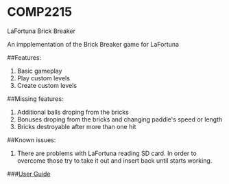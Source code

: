# COMP2215
LaFortuna Brick Breaker


An impplementation of the Brick Breaker game for LaFortuna

##Features:
1. Basic gameplay
2. Play custom levels
3. Create custom levels

##Missing features:
1. Additional balls droping from the bricks
2. Bonuses droping from the bricks and changing paddle's speed or length
3. Bricks destroyable after more than one hit

##Known issues:
1. There are problems with LaFortuna reading SD card. In order to overcome those try to take it out and insert back until starts working.

###[User Guide](https://github.com/pz1g14/COMP2215/blob/master/User%20Guide.pdf)

